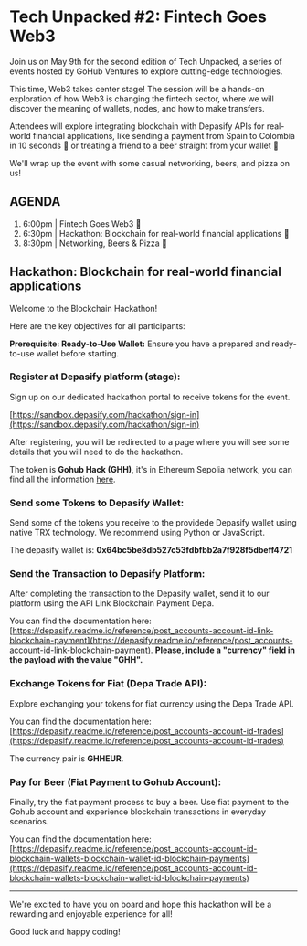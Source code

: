 # Tech Unpacked #2: Fintech Goes Web3

Join us on May 9th for the second edition of Tech Unpacked, a series of events hosted by GoHub Ventures to explore cutting-edge technologies.

​This time, Web3 takes center stage! The session will be a hands-on exploration of how Web3 is changing the fintech sector, where we will discover the meaning of wallets, nodes, and how to make transfers.

​Attendees will explore integrating blockchain with Depasify APIs for real-world financial applications, like sending a payment from Spain to Colombia in 10 seconds 💸 or treating a friend to a beer straight from your wallet 🍺

​We'll wrap up the event with some casual networking, beers, and pizza on us!

## AGENDA

1. ​​6:00pm | Fintech Goes Web3 💸
2. ​​6:30pm | Hackathon: Blockchain for real-world financial applications 🔗
3. ​​8:30pm | Networking, Beers & Pizza 🍕

## Hackathon: Blockchain for real-world financial applications

Welcome to the Blockchain Hackathon!

Here are the key objectives for all participants:

**Prerequisite: Ready-to-Use Wallet:**
Ensure you have a prepared and ready-to-use wallet before starting.

### Register at Depasify platform (stage):
Sign up on our dedicated hackathon portal to receive tokens for the event.

[https://sandbox.depasify.com/hackathon/sign-in](https://sandbox.depasify.com/hackathon/sign-in)

After registering, you will be redirected to a page where you will see some details that you will need to do the hackathon.

The token is **Gohub Hack (GHH)**, it's in Ethereum Sepolia network, you can find all the information [here](https://sepolia.etherscan.io/token/0x8efa809bc27a9d25772b1c1ab69b87462d0312d8#code).

### Send some Tokens to Depasify Wallet:
Send some of the tokens you receive to the providede Depasify wallet using native TRX technology. We recommend using Python or JavaScript.

The depasify wallet is: **0x64bc5be8db527c53fdbfbb2a7f928f5dbeff4721**

### Send the Transaction to Depasify Platform:
After completing the transaction to the Depasify wallet, send it to our platform using the API Link Blockchain Payment Depa.

You can find the documentation here: [https://depasify.readme.io/reference/post_accounts-account-id-link-blockchain-payment](https://depasify.readme.io/reference/post_accounts-account-id-link-blockchain-payment). **Please, include a "currency" field in the payload with the value "GHH".**

### Exchange Tokens for Fiat (Depa Trade API):
Explore exchanging your tokens for fiat currency using the Depa Trade API.

You can find the documentation here: [https://depasify.readme.io/reference/post_accounts-account-id-trades](https://depasify.readme.io/reference/post_accounts-account-id-trades)

The currency pair is **GHHEUR**.

### Pay for Beer (Fiat Payment to Gohub Account):
Finally, try the fiat payment process to buy a beer. Use fiat payment to the Gohub account and experience blockchain transactions in everyday scenarios.

You can find the documentation here: [https://depasify.readme.io/reference/post_accounts-account-id-blockchain-wallets-blockchain-wallet-id-blockchain-payments](https://depasify.readme.io/reference/post_accounts-account-id-blockchain-wallets-blockchain-wallet-id-blockchain-payments)

-----

We're excited to have you on board and hope this hackathon will be a rewarding and enjoyable experience for all!

Good luck and happy coding!

